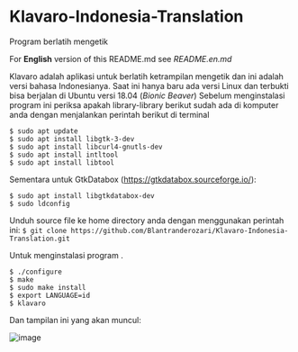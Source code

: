# Klavaro-Indonesia-Translation
Program berlatih mengetik

For **English** version of this README.md see _README.en.md_

Klavaro adalah aplikasi untuk berlatih ketrampilan mengetik dan ini adalah versi bahasa Indonesianya. Saat ini hanya baru ada versi Linux dan terbukti bisa berjalan di Ubuntu versi 18.04 (_Bionic Beaver_)
Sebelum menginstalasi program ini periksa apakah library-library berikut sudah ada di komputer anda dengan menjalankan perintah berikut di terminal
```
$ sudo apt update
$ sudo apt install libgtk-3-dev
$ sudo apt install libcurl4-gnutls-dev
$ sudo apt install intltool
$ sudo apt install libtool
```

Sementara untuk GtkDatabox (https://gtkdatabox.sourceforge.io/):
```
$ sudo apt install libgtkdatabox-dev
$ sudo ldconfig
```

Unduh source file ke home directory anda dengan menggunakan perintah ini:
`$ git clone https://github.com/Blantranderozari/Klavaro-Indonesia-Translation.git`

Untuk menginstalasi program .
```
$ ./configure
$ make
$ sudo make install
$ export LANGUAGE=id
$ klavaro
```

Dan tampilan ini yang akan muncul:

![image](https://user-images.githubusercontent.com/35718731/135736567-0ef08ea5-b1fc-4d03-af9d-cfb898a69c15.png)
